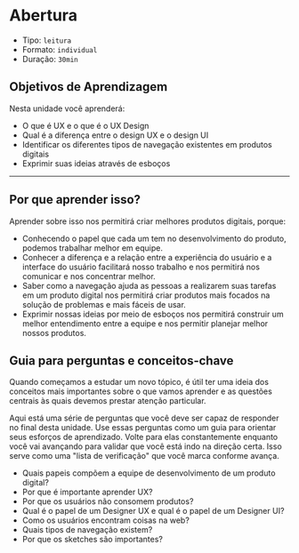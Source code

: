 # Abertura

* Tipo: `leitura`
* Formato: `individual`
* Duração: `30min`

## Objetivos de Aprendizagem

Nesta unidade você aprenderá:

* O que é UX e o que é o UX Design
* Qual é a diferença entre o design UX e o design UI
* Identificar os diferentes tipos de navegação existentes em produtos digitais
* Exprimir suas ideias através de esboços

***

## Por que aprender isso?

Aprender sobre isso nos permitirá criar melhores produtos digitais, porque:

* Conhecendo o papel que cada um tem no desenvolvimento do produto, podemos trabalhar melhor em equipe.
* Conhecer a diferença e a relação entre a experiência do usuário e a interface do usuário facilitará nosso trabalho e nos permitirá nos comunicar e nos concentrar melhor.
* Saber como a navegação ajuda as pessoas a realizarem suas tarefas em um produto digital nos permitirá criar produtos mais focados na solução de problemas e mais fáceis de usar.
* Exprimir nossas ideias por meio de esboços nos permitirá construir um melhor entendimento entre a equipe e nos permitir planejar melhor nossos produtos.

## Guia para perguntas e conceitos-chave

Quando começamos a estudar um novo tópico, é útil ter uma ideia dos conceitos mais importantes sobre o que vamos aprender e as questões centrais às quais devemos prestar atenção particular.

Aqui está uma série de perguntas que você deve ser capaz de responder no final desta unidade. Use essas perguntas como um guia para orientar seus esforços de aprendizado. Volte para elas constantemente enquanto você vai avançando para validar que você está indo na direção certa. Isso serve como uma "lista de verificação" que você marca conforme avança.

* Quais papeis compõem a equipe de desenvolvimento de um produto digital?
* Por que é importante aprender UX?
* Por que os usuários não consomem produtos?
* Qual é o papel de um Designer UX e qual é o papel de um Designer UI?
* Como os usuários encontram coisas na web?
* Quais tipos de navegação existem?
* Por que os sketches são importantes?

